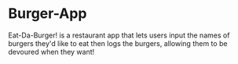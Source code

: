 # Burger-App
Eat-Da-Burger! is a restaurant app that lets users input the names of burgers they'd like to eat then logs the burgers, allowing them to be devoured when they want!

